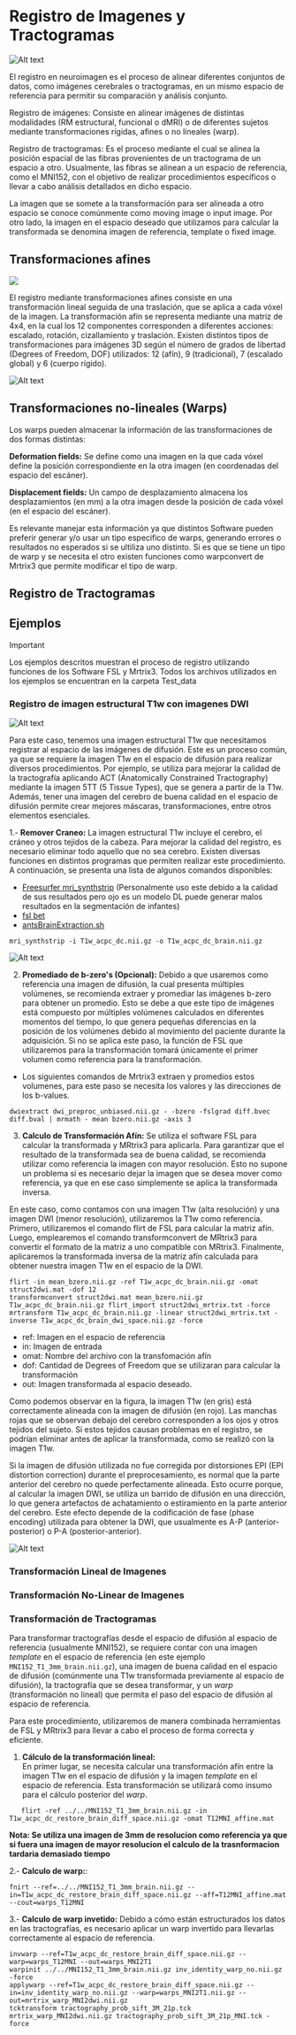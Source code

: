 # Registro de Imagenes y Tractogramas

![Alt text](https://3dqlab.stanford.edu/wp-content/uploads/2023/04/registered-final.png)

El registro en neuroimagen es el proceso de alinear diferentes conjuntos de datos, como imágenes cerebrales o tractogramas, en un mismo espacio de referencia para permitir su comparación y análisis conjunto.

Registro de imágenes: Consiste en alinear imágenes de distintas modalidades (RM estructural, funcional o dMRI) o de diferentes sujetos mediante transformaciones rígidas, afines o no lineales (warp).

Registro de tractogramas: Es el proceso mediante el cual se alinea la posición espacial de las fibras provenientes de un tractograma de un espacio a otro. Usualmente, las fibras se alinean a un espacio de referencia, como el MNI152, con el objetivo de realizar procedimientos específicos o llevar a cabo análisis detallados en dicho espacio.

La imagen que se somete a la transformación para ser alineada a otro espacio se conoce comúnmente como moving image o input image. Por otro lado, la imagen en el espacio deseado que utilizamos para calcular la transformada se denomina imagen de referencia, template o fixed image.

## Transformaciones afines 

![](https://github.com/SebNav/Lab_viz_UDEC/blob/main/Algoritmos_y_Archivos/Registro(Transformaciones)/Affine_transform.gif)

El registro mediante transformaciones afines consiste en una transformación lineal seguida de una traslación, que se aplica a cada vóxel de la imagen.
La transformación afín se representa mediante una matriz de 4x4, en la cual los 12 componentes corresponden a diferentes acciones: escalado, rotación, cizallamiento y traslación.
Existen distintos tipos de transformaciones para imágenes 3D según el número de grados de libertad (Degrees of Freedom, DOF) utilizados: 12 (afín), 9 (tradicional), 7 (escalado global) y 6 (cuerpo rígido).

![Alt text](https://community.mrtrix.org/uploads/default/original/2X/a/a589b481ff0e5c763d9740824f1787487c04276e.png)


## Transformaciones no-lineales (Warps)


Los warps pueden almacenar la información de las transformaciones de dos formas distintas:

**Deformation fields:** Se define como una imagen en la que cada vóxel define la posición correspondiente en la otra imagen (en coordenadas del espacio del escáner).

**Displacement fields:** Un campo de desplazamiento almacena los desplazamientos (en mm) a la otra imagen desde la posición de cada vóxel (en el espacio del escáner). 

Es relevante manejar esta información ya que distintos Software pueden preferir generar y/o usar un tipo especifico de warps, generando errores o resultados no esperados si se ultiliza uno distinto. Si es que se tiene un tipo de warp y se necesita el otro existen funciones como warpconvert de Mrtrix3 que permite modificar el tipo de warp.

## Registro de Tractogramas

## Ejemplos

> [!IMPORTANT]
> Los ejemplos descritos muestran el proceso de registro utilizando funciones de los Software FSL y Mrtrix3. Todos los archivos utilizados en los ejemplos se encuentran en la carpeta Test_data

### Registro de imagen estructural T1w con imagenes DWI

![Alt text](https://github.com/SebNav/Lab_viz_UDEC/blob/main/Algoritmos_y_Archivos/Registro(Transformaciones)/T1w_dwi_overlay2.png)

Para este caso, tenemos una imagen estructural T1w que necesitamos registrar al espacio de las imágenes de difusión. Este es un proceso común, ya que se requiere la imagen T1w en el espacio de difusión para realizar diversos procedimientos. Por ejemplo, se utiliza para mejorar la calidad de la tractografía aplicando ACT (Anatomically Constrained Tractography) mediante la imagen 5TT (5 Tissue Types), que se genera a partir de la T1w. Además, tener una imagen del cerebro de buena calidad en el espacio de difusión permite crear mejores máscaras, transformaciones, entre otros elementos esenciales.

1.- **Remover Craneo:** La imagen estructural T1w incluye el cerebro, el cráneo y otros tejidos de la cabeza. Para mejorar la calidad del registro, es necesario eliminar todo aquello que no sea cerebro. Existen diversas funciones en distintos programas que permiten realizar este procedimiento. A continuación, se presenta una lista de algunos comandos disponibles:

- [Freesurfer mri_synthstrip](https://surfer.nmr.mgh.harvard.edu/docs/synthstrip/) (Personalmente uso este debido a la calidad de sus resultados pero ojo es un modelo DL puede generar malos resultados en la segmentación de infantes)
- [fsl bet](https://web.mit.edu/fsl_v5.0.10/fsl/doc/wiki/BET(2f)UserGuide.html)
- [antsBrainExtraction.sh](https://github.com/ANTsX/ANTs/blob/master/Scripts/antsBrainExtraction.sh)

```console
mri_synthstrip -i T1w_acpc_dc.nii.gz -o T1w_acpc_dc_brain.nii.gz
```

![Alt text](https://github.com/SebNav/Lab_viz_UDEC/blob/main/Algoritmos_y_Archivos/Registro(Transformaciones)/Brain_striping.png)


2. **Promediado de b-zero's (Opcional):** Debido a que usaremos como referencia una imagen de difusión, la cual presenta múltiples volúmenes, se recomienda extraer y promediar las imágenes b-zero para obtener un promedio. Esto se debe a que este tipo de imágenes está compuesto por múltiples volúmenes calculados en diferentes momentos del tiempo, lo que genera pequeñas diferencias en la posición de los volúmenes debido al movimiento del paciente durante la adquisición. Si no se aplica este paso, la función de FSL que utilizaremos para la transformación tomará únicamente el primer volumen como referencia para la transformación.

- Los siguientes comandos de Mrtrix3 extraen y promedios estos volumenes, para este paso se necesita los valores y las direcciones de los b-values.

```console
dwiextract dwi_preproc_unbiased.nii.gz - -bzero -fslgrad diff.bvec diff.bval | mrmath - mean bzero.nii.gz -axis 3 
```


3. **Calculo de Transformación Afín:** Se utiliza el software FSL para calcular la transformada y MRtrix3 para aplicarla. Para garantizar que el resultado de la transformada sea de buena calidad, se recomienda utilizar como referencia la imagen con mayor resolución. Esto no supone un problema si es necesario dejar la imagen que se desea mover como referencia, ya que en ese caso simplemente se aplica la transformada inversa.

En este caso, como contamos con una imagen T1w (alta resolución) y una imagen DWI (menor resolución), utilizaremos la T1w como referencia. Primero, utilizaremos el comando flirt de FSL para calcular la matriz afín. Luego, emplearemos el comando transformconvert de MRtrix3 para convertir el formato de la matriz a uno compatible con MRtrix3. Finalmente, aplicaremos la transformada inversa de la matriz afín calculada para obtener nuestra imagen T1w en el espacio de la DWI.


```console
flirt -in mean_bzero.nii.gz -ref T1w_acpc_dc_brain.nii.gz -omat struct2dwi.mat -dof 12 
transformconvert struct2dwi.mat mean_bzero.nii.gz T1w_acpc_dc_brain.nii.gz flirt_import struct2dwi_mrtrix.txt -force
mrtransform T1w_acpc_dc_brain.nii.gz -linear struct2dwi_mrtrix.txt -inverse T1w_acpc_dc_brain_dwi_space.nii.gz -force
```

- ref: Imagen en el espacio de referencia
- in: Imagen de entrada
- omat: Nombre del archivo con la transfomación afín
- dof: Cantidad de Degrees of Freedom que se utilizaran para calcular la transformación
- out: Imagen transformada al espacio deseado.

Como podemos observar en la figura, la imagen T1w (en gris) está correctamente alineada con la imagen de difusión (en rojo). Las manchas rojas que se observan debajo del cerebro corresponden a los ojos y otros tejidos del sujeto. Si estos tejidos causan problemas en el registro, se podrían eliminar antes de aplicar la transformada, como se realizó con la imagen T1w.

Si la imagen de difusión utilizada no fue corregida por distorsiones EPI (EPI distortion correction) durante el preprocesamiento, es normal que la parte anterior del cerebro no quede perfectamente alineada. Esto ocurre porque, al calcular la imagen DWI, se utiliza un barrido de difusión en una dirección, lo que genera artefactos de achatamiento o estiramiento en la parte anterior del cerebro. Este efecto depende de la codificación de fase (phase encoding) utilizada para obtener la DWI, que usualmente es A-P (anterior-posterior) o P-A (posterior-anterior).

![Alt text](https://github.com/SebNav/Lab_viz_UDEC/blob/main/Algoritmos_y_Archivos/Registro(Transformaciones)/T1w_DWI_space.png)

### Transformación Lineal de Imagenes


### Transformación No-Linear de Imagenes


### Transformación de Tractogramas

Para transformar tractografías desde el espacio de difusión al espacio de referencia (usualmente MNI152), se requiere contar con una imagen *template* en el espacio de referencia (en este ejemplo `MNI152_T1_3mm_brain.nii.gz`), una imagen de buena calidad en el espacio de difusión (comúnmente una T1w transformada previamente al espacio de difusión), la tractografía que se desea transformar, y un *warp* (transformación no lineal) que permita el paso del espacio de difusión al espacio de referencia.

Para este procedimiento, utilizaremos de manera combinada herramientas de FSL y MRtrix3 para llevar a cabo el proceso de forma correcta y eficiente.

1. **Cálculo de la transformación lineal:**  
   En primer lugar, se necesita calcular una transformación afín entre la imagen T1w en el espacio de difusión y la imagen *template* en el espacio de referencia. Esta transformación se utilizará como insumo para el cálculo posterior del *warp*.

```console
   flirt -ref ../../MNI152_T1_3mm_brain.nii.gz -in T1w_acpc_dc_restore_brain_diff_space.nii.gz -omat T12MNI_affine.mat
```

**Nota: Se utiliza una imagen de 3mm de resolucion como referencia ya que si fuera una imagen de mayor resolucion el calculo de la trasnformacion tardaria demasiado tiempo**


2.- **Calculo de warp:**:

```console
fnirt --ref=../../MNI152_T1_3mm_brain.nii.gz --in=T1w_acpc_dc_restore_brain_diff_space.nii.gz --aff=T12MNI_affine.mat --cout=warps_T12MNI
```


3.- **Calculo de warp invetido:** Debido a cómo están estructurados los datos en las tractografías, es necesario aplicar un warp invertido para llevarlas correctamente al espacio de referencia.

```console
invwarp --ref=T1w_acpc_dc_restore_brain_diff_space.nii.gz --warp=warps_T12MNI --out=warps_MNI2T1
warpinit ../../MNI152_T1_3mm_brain.nii.gz inv_identity_warp_no.nii.gz -force
applywarp --ref=T1w_acpc_dc_restore_brain_diff_space.nii.gz --in=inv_identity_warp_no.nii.gz --warp=warps_MNI2T1.nii.gz --out=mrtrix_warp_MNI2dwi.nii.gz
tcktransform tractography_prob_sift_3M_21p.tck mrtrix_warp_MNI2dwi.nii.gz tractography_prob_sift_3M_21p_MNI.tck -force 
```

